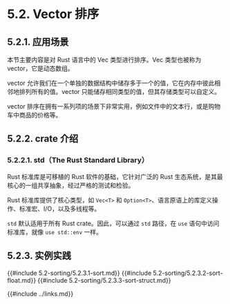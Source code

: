 # 5.2. Vector 排序

## 5.2.1. 应用场景

本节主要内容是对 Rust 语言中的 Vec<T> 类型进行排序。Vec<T> 类型也被称为 vector，它是动态数组。

vector 允许我们在一个单独的数据结构中储存多于一个的值，它在内存中彼此相邻地排列所有的值。vector 只能储存相同类型的值，但其存储类型可以自定义。

vector 排序在拥有一系列项的场景下非常实用，例如文件中的文本行，或是购物车中商品的价格等。

## 5.2.2. crate 介绍

### 5.2.2.1. std（The Rust Standard Library）

Rust 标准库是可移植的 Rust 软件的基础，它针对广泛的 Rust 生态系统，是其最核心的一组共享抽象，经过严格的测试和检验。

Rust 标准库提供了核心类型，如 `Vec<T>` 和 `Option<T>`、语言原语上的库定义操作、标准宏、I/O，以及多线程等。

`std` 默认适用于所有 Rust crate。因此，可以通过 `std` 路径，在 `use` 语句中访问标准库，就像 `use std::env` 一样。

## 5.2.3. 实例实践

{{#include 5.2-sorting/5.2.3.1-sort.md}}
{{#include 5.2-sorting/5.2.3.2-sort-float.md}}
{{#include 5.2-sorting/5.2.3.3-sort-struct.md}}

{{#include ../links.md}}
